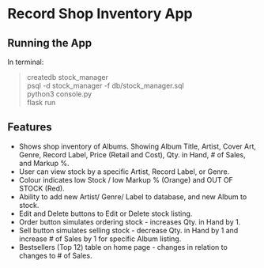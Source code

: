 # Record Shop Inventory App

## Running the App  

In terminal:  
> createdb stock_manager  
> psql -d stock_manager -f db/stock_manager.sql  
> python3 console.py  
> flask run


## Features  

* Shows shop inventory of Albums. Showing Album Title, Artist, Cover Art, Genre, Record Label, Price (Retail and Cost), Qty. in Hand, # of Sales, and Markup %.  
* User can view stock by a specific Artist, Record Label, or Genre.
* Colour indicates low Stock / low Markup % (Orange) and OUT OF STOCK (Red).  
* Ability to add new Artist/ Genre/ Label to database, and new Album to stock.  
* Edit and Delete buttons to Edit or Delete stock listing.  
* Order button simulates ordering stock - increases Qty. in Hand by 1.
* Sell button simulates selling stock - decrease Qty. in Hand by 1 and increase # of Sales by 1 for specific Album listing.
* Bestsellers (Top 12) table on home page - changes in relation to changes to # of Sales.
